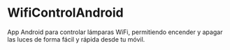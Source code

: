 # WifiControlAndroid
App Android para controlar lámparas WiFi, permitiendo encender y apagar las luces de forma fácil y rápida desde tu móvil.
